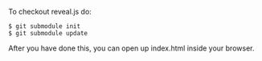 To checkout reveal.js do:

    $ git submodule init
    $ git submodule update
    
After you have done this, you can open up index.html inside your browser. 
